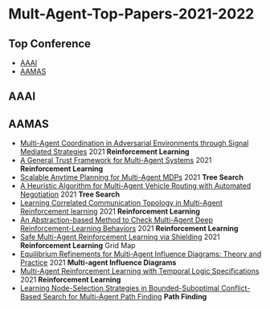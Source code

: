 # Mult-Agent-Top-Papers-2021-2022

## Top Conference
* [AAAI](https://github.com/Huafeng-XU/Mult-Agent-Top-Papers-2021-2022#aaai)
* [AAMAS](https://github.com/Huafeng-XU/Mult-Agent-Top-Papers-2021-2022#aamas)

## AAAI

## AAMAS
* [Multi-Agent Coordination in Adversarial Environments through Signal Mediated Strategies](https://www.ifaamas.org/Proceedings/aamas2021/pdfs/p269.pdf) 2021 **Reinforcement Learning**
* [A General Trust Framework for Multi-Agent Systems](https://www.ifaamas.org/Proceedings/aamas2021/pdfs/p332.pdf) 2021 **Reinforcement Learning**
* [Scalable Anytime Planning for Multi-Agent MDPs](https://www.ifaamas.org/Proceedings/aamas2021/pdfs/p341.pdf) 2021 **Tree Search**
* [A Heuristic Algorithm for Multi-Agent Vehicle Routing with Automated Negotiation](https://www.ifaamas.org/Proceedings/aamas2021/pdfs/p404.pdf) 2021 **Tree Search**
* [Learning Correlated Communication Topology in Multi-Agent Reinforcement learning](https://www.ifaamas.org/Proceedings/aamas2021/pdfs/p456.pdf) 2021 **Reinforcement Learning**
* [An Abstraction-based Method to Check Multi-Agent Deep Reinforcement-Learning Behaviors](https://www.ifaamas.org/Proceedings/aamas2021/pdfs/p474.pdf) 2021 **Reinforcement Learning**
* [Safe Multi-Agent Reinforcement Learning via Shielding](https://www.ifaamas.org/Proceedings/aamas2021/pdfs/p483.pdf) 2021 **Reinforcement Learning** Grid Map
* [Equilibrium Refinements for Multi-Agent Influence Diagrams: Theory and Practice](https://www.ifaamas.org/Proceedings/aamas2021/pdfs/p574.pdf) 2021 **Multi-agent Influence Diagrams**
* [Multi-Agent Reinforcement Learning with Temporal Logic Specifications](https://www.ifaamas.org/Proceedings/aamas2021/pdfs/p583.pdf) 2021 **Reinforcement Learning**
* [Learning Node-Selection Strategies in Bounded-Suboptimal Conflict-Based Search for Multi-Agent Path Finding](https://www.ifaamas.org/Proceedings/aamas2021/pdfs/p611.pdf) **Path Finding**

